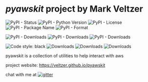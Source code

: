 
# *pyawskit* project by Mark Veltzer

![PyPI - Status](https://img.shields.io/pypi/status/pyawskit)
![PyPI - Python Version](https://img.shields.io/pypi/pyversions/pyawskit)
![PyPI - License](https://img.shields.io/pypi/l/pyawskit)
![PyPI - Package Name](https://img.shields.io/pypi/v/pyawskit)
![PyPI - Format](https://img.shields.io/pypi/format/pyawskit)

![PyPI - Downloads](https://img.shields.io/pypi/dd/pyawskit)
![PyPI - Downloads](https://img.shields.io/pypi/dw/pyawskit)
![PyPI - Downloads](https://img.shields.io/pypi/dm/pyawskit)

![Code style: black](https://img.shields.io/badge/code%20style-black-000000.svg)
![Downloads](https://pepy.tech/badge/pyawskit)
![Downloads](https://pepy.tech/badge/pyawskit/month)
![Downloads](https://pepy.tech/badge/pyawskit/week)



pyawskit is a collection of utilities to help interact with aws

project website: <https://veltzer.github.io/pyawskit>

chat with me at [![gitter](https://badges.gitter.im/Join%20Chat.svg)](https://gitter.im/veltzer/mark.veltzer)


